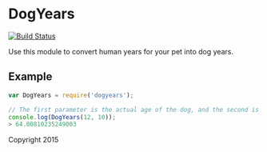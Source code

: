 # DogYears

[![Build Status](https://travis-ci.org/davidfekke/dogyears.svg?branch=master)](https://travis-ci.org/davidfekke/dogyears)

Use this module to convert human years for your pet into dog years.

## Example

```javascript
var DogYears = require('dogyears');

// The first parameter is the actual age of the dog, and the second is the weight of the dog.
console.log(DogYears(12, 10));
> 64.00810235249003
```

Copyright 2015